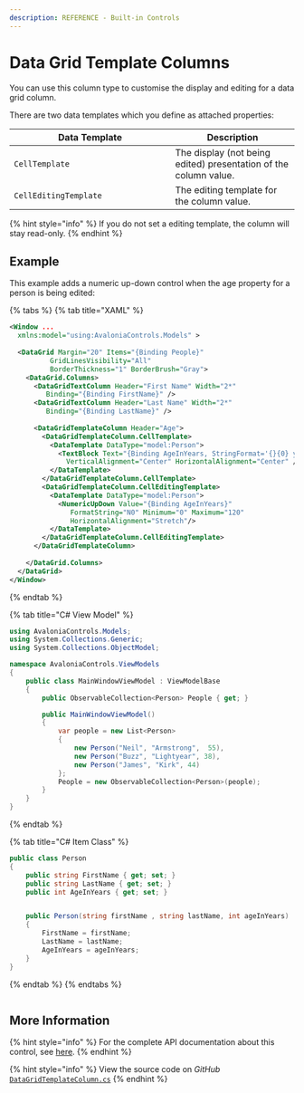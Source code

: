 ```yaml
---
description: REFERENCE - Built-in Controls
---
```


# Data Grid Template Columns

You can use this column type to customise the display and editing for a data grid column.&#x20;

There are two data templates which you define as attached properties:

<table><thead><tr><th width="269">Data Template</th><th>Description</th></tr></thead><tbody><tr><td><code>CellTemplate</code> </td><td>The display (not being edited) presentation of the column value. </td></tr><tr><td><code>CellEditingTemplate</code> </td><td>The editing template for the column value.</td></tr></tbody></table>

{% hint style="info" %}
If you do not set a editing template, the column will stay read-only.
{% endhint %}

## Example

This example adds a numeric up-down control when the age property for a person is being edited:&#x20;

{% tabs %}
{% tab title="XAML" %}
```xml
<Window ...
  xmlns:model="using:AvaloniaControls.Models" >
  
  <DataGrid Margin="20" Items="{Binding People}"
          GridLinesVisibility="All"
          BorderThickness="1" BorderBrush="Gray">
    <DataGrid.Columns>
      <DataGridTextColumn Header="First Name" Width="2*"
         Binding="{Binding FirstName}" />
      <DataGridTextColumn Header="Last Name" Width="2*"
         Binding="{Binding LastName}" />
      
      <DataGridTemplateColumn Header="Age">
        <DataGridTemplateColumn.CellTemplate>
          <DataTemplate DataType="model:Person">
            <TextBlock Text="{Binding AgeInYears, StringFormat='{}{0} years'}" 
              VerticalAlignment="Center" HorizontalAlignment="Center" />
          </DataTemplate>
        </DataGridTemplateColumn.CellTemplate>
        <DataGridTemplateColumn.CellEditingTemplate>
          <DataTemplate DataType="model:Person">
            <NumericUpDown Value="{Binding AgeInYears}"  
               FormatString="N0" Minimum="0" Maximum="120"  
               HorizontalAlignment="Stretch"/>
          </DataTemplate>
        </DataGridTemplateColumn.CellEditingTemplate>
      </DataGridTemplateColumn>
    
    </DataGrid.Columns>
  </DataGrid>
</Window>
```
{% endtab %}

{% tab title="C# View Model" %}
```csharp
using AvaloniaControls.Models;
using System.Collections.Generic;
using System.Collections.ObjectModel;

namespace AvaloniaControls.ViewModels
{
    public class MainWindowViewModel : ViewModelBase
    {
        public ObservableCollection<Person> People { get; }

        public MainWindowViewModel()
        {
            var people = new List<Person> 
            {
                new Person("Neil", "Armstrong",  55),
                new Person("Buzz", "Lightyear", 38),
                new Person("James", "Kirk", 44)
            };
            People = new ObservableCollection<Person>(people);
        }
    }
}
```
{% endtab %}

{% tab title="C# Item Class" %}
```csharp
public class Person
{
    public string FirstName { get; set; }
    public string LastName { get; set; }
    public int AgeInYears { get; set; } 


    public Person(string firstName , string lastName, int ageInYears)
    {
        FirstName = firstName;
        LastName = lastName;
        AgeInYears = ageInYears;
    }
}
```
{% endtab %}
{% endtabs %}

<figure><img src="../../../../.gitbook/assets/grid4.gif" alt=""><figcaption></figcaption></figure>

## More Information

{% hint style="info" %}
For the complete API documentation about this control, see [here](http://reference.avaloniaui.net/api/Avalonia.Controls/DataGridTemplateColumn/).
{% endhint %}

{% hint style="info" %}
View the source code on _GitHub_ [`DataGridTemplateColumn.cs`](https://github.com/AvaloniaUI/Avalonia/blob/master/src/Avalonia.Controls.DataGrid/DataGridTemplateColumn.cs)
{% endhint %}
